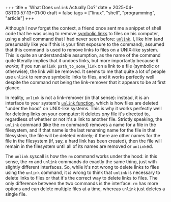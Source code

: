 +++
title = 'What Does `unlink` Actually Do?'
date = 2025-04-08T00:57:13+01:00
draft = false
tags = ["linux", "shell", "programming", "article"]
+++

Although I now forget the context, a friend once sent me a snippet of shell code that he was using to remove [symbolic links](https://www.man7.org/linux/man-pages/man1/ln.1.html) to files on his computer, using a shell command that I had never seen before: [`unlink`](https://www.man7.org/linux/man-pages/man1/unlink.1.html).
I, like him (and presumably like you if this is your first exposure to the command), assumed that this command is used to remove links to files on a UNIX-like system.
This is quite an understandable assumption, as the name of the command quite literally implies that it undoes links, but more importantly because *it works*;
if you run `unlink path_to_some_link` on a link to a file (symbolic or otherwise), the link will be removed.
It seems to me that quite a lot of people use `unlink` to remove symbolic links to files, and it works perfectly well despite the command not being the link-remover that it appears to be at first glance.

In reality, `unlink` is not a link-remover (in that sense):
instead, it is an interface to your system's [`unlink` function](https://www.gnu.org/software/libc/manual/html_node/Deleting-Files.html#Deleting-Files), which is how files are deleted "under the hood" on UNIX-like systems.
This is why it works perfectly well for deleting links on your computer: it deletes *any* file it's directed to, regardless of whether or not it's a link to another file.
Strictly speaking, the `unlink` command (like the `rm` command) removes a name for a file in the filesystem, and if that name is the last renaming name for the file in that filesystem, the file will be deleted entirely;
if there are other names for the file in the filesystem (if, say, a hard link has been created), then the file will remain in the filesystem until all of its names are removed or `unlink`ed.

The `unlink` syscall is how the `rm` command works under the hood:
in this sense, the `rm` and `unlink` commands do exactly the same thing, just with slightly different interfaces.
So, while it's not wrong to delete links to files using the `unlink` command, it *is* wrong to think that `unlink` is necessary to delete links to files or that it's the correct way to delete links to files.
The only difference between the two commands is the interface: `rm` has more options and can delete multiple files at a time, whereas `unlink` just deletes a single file.
